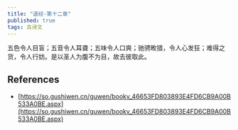 ```yaml
---
title: "道经-第十二章"
published: true
tags: 古诗文
---
```


五色令人目盲；五音令人耳聋；五味令人口爽；驰骋畋猎，令人心发狂；难得之货，令人行妨。是以圣人为腹不为目，故去彼取此。

## References

- [https://so.gushiwen.cn/guwen/bookv_46653FD803893E4FD6CB9A00B533A0BE.aspx](https://so.gushiwen.cn/guwen/bookv_46653FD803893E4FD6CB9A00B533A0BE.aspx)
